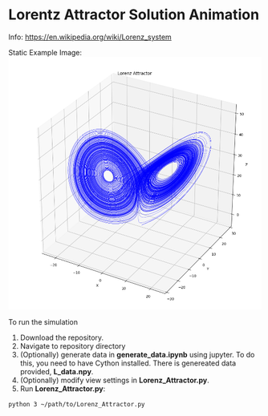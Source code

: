 # Lorentz Attractor Solution Animation

Info: https://en.wikipedia.org/wiki/Lorenz_system

Static Example Image:
![](example.png)

To run the simulation
 1. Download the repository.
 1. Navigate to repository directory
 1. (Optionally) generate data in **generate_data.ipynb** using jupyter. To do this, you need to have Cython installed. There is genereated data provided, **L_data.npy**.
 1. (Optionally) modify view settings in **Lorenz_Attractor.py**.
 1. Run **Lorenz_Attractor.py**:
 ```
 python 3 ~/path/to/Lorenz_Attractor.py
 ```
